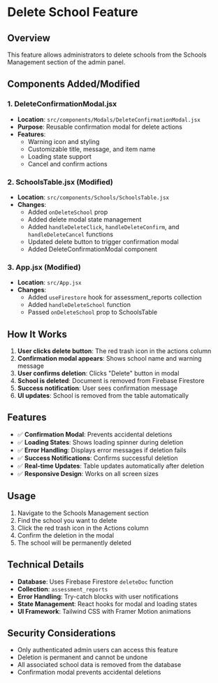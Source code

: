 # Delete School Feature

## Overview
This feature allows administrators to delete schools from the Schools Management section of the admin panel.

## Components Added/Modified

### 1. DeleteConfirmationModal.jsx
- **Location**: `src/components/Modals/DeleteConfirmationModal.jsx`
- **Purpose**: Reusable confirmation modal for delete actions
- **Features**:
  - Warning icon and styling
  - Customizable title, message, and item name
  - Loading state support
  - Cancel and confirm actions

### 2. SchoolsTable.jsx (Modified)
- **Location**: `src/components/Schools/SchoolsTable.jsx`
- **Changes**:
  - Added `onDeleteSchool` prop
  - Added delete modal state management
  - Added `handleDeleteClick`, `handleDeleteConfirm`, and `handleDeleteCancel` functions
  - Updated delete button to trigger confirmation modal
  - Added DeleteConfirmationModal component

### 3. App.jsx (Modified)
- **Location**: `src/App.jsx`
- **Changes**:
  - Added `useFirestore` hook for assessment_reports collection
  - Added `handleDeleteSchool` function
  - Passed `onDeleteSchool` prop to SchoolsTable

## How It Works

1. **User clicks delete button**: The red trash icon in the actions column
2. **Confirmation modal appears**: Shows school name and warning message
3. **User confirms deletion**: Clicks "Delete" button in modal
4. **School is deleted**: Document is removed from Firebase Firestore
5. **Success notification**: User sees confirmation message
6. **UI updates**: School is removed from the table automatically

## Features

- ✅ **Confirmation Modal**: Prevents accidental deletions
- ✅ **Loading States**: Shows loading spinner during deletion
- ✅ **Error Handling**: Displays error messages if deletion fails
- ✅ **Success Notifications**: Confirms successful deletion
- ✅ **Real-time Updates**: Table updates automatically after deletion
- ✅ **Responsive Design**: Works on all screen sizes

## Usage

1. Navigate to the Schools Management section
2. Find the school you want to delete
3. Click the red trash icon in the Actions column
4. Confirm the deletion in the modal
5. The school will be permanently deleted

## Technical Details

- **Database**: Uses Firebase Firestore `deleteDoc` function
- **Collection**: `assessment_reports`
- **Error Handling**: Try-catch blocks with user notifications
- **State Management**: React hooks for modal and loading states
- **UI Framework**: Tailwind CSS with Framer Motion animations

## Security Considerations

- Only authenticated admin users can access this feature
- Deletion is permanent and cannot be undone
- All associated school data is removed from the database
- Confirmation modal prevents accidental deletions
